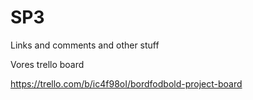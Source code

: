 # SP3
Links and comments and other stuff

Vores trello board


https://trello.com/b/ic4f98oI/bordfodbold-project-board
